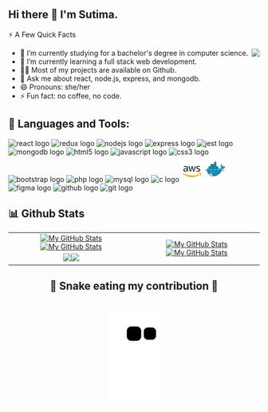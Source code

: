 ## Hi there 👋 I'm Sutima.
⚡️ A Few Quick Facts

<img align="right" src="https://media.giphy.com/media/NTur7XlVDUdqM/giphy.gif" height="200px"/>

- 🔭 I’m currently studying for a bachelor's degree in computer science.
- 🌱 I’m currently learning a full stack web development.
- 👨‍💻 Most of my projects are available on Github.
- 💬 Ask me about react, node.js, express, and mongodb.
- 😄 Pronouns: she/her
- ⚡ Fun fact: no coffee, no code. 

## 🔨 Languages and Tools:
<div align="left">
  <img src="https://cdn.jsdelivr.net/gh/devicons/devicon/icons/react/react-original.svg" height="42" width="54" alt="react logo"  />
  <img src="https://cdn.jsdelivr.net/gh/devicons/devicon/icons/redux/redux-original.svg" height="42" width="54" alt="redux logo"  />
  <img src="https://cdn.jsdelivr.net/gh/devicons/devicon/icons/nodejs/nodejs-original.svg" height="42" width="54" alt="nodejs logo"  />
  <img src="https://cdn.jsdelivr.net/gh/devicons/devicon/icons/express/express-original.svg" height="42" width="54" alt="express logo"  />
  <img src="https://cdn.jsdelivr.net/gh/devicons/devicon/icons/jest/jest-plain.svg" height="42" width="54" alt="jest logo"  />
  <img src="https://cdn.jsdelivr.net/gh/devicons/devicon/icons/mongodb/mongodb-original.svg" height="42" width="54" alt="mongodb logo"  />
  <img src="https://cdn.jsdelivr.net/gh/devicons/devicon/icons/html5/html5-original.svg" height="42" width="54" alt="html5 logo"  />
  <img src="https://cdn.jsdelivr.net/gh/devicons/devicon/icons/javascript/javascript-original.svg" height="42" width="54" alt="javascript logo"  />
  <img src="https://cdn.jsdelivr.net/gh/devicons/devicon/icons/css3/css3-original.svg" height="42" width="54" alt="css3 logo"  />
  <img src="https://cdn.jsdelivr.net/gh/devicons/devicon/icons/bootstrap/bootstrap-original.svg" height="42" width="54" alt="bootstrap logo"  />
  <img src="https://cdn.jsdelivr.net/gh/devicons/devicon/icons/php/php-original.svg" height="42" width="54" alt="php logo"  />
  <img src="https://cdn.jsdelivr.net/gh/devicons/devicon/icons/mysql/mysql-original.svg" height="42" width="54" alt="mysql logo"  />
  <img src="https://cdn.jsdelivr.net/gh/devicons/devicon/icons/c/c-original.svg" height="42" width="54" alt="c logo"  />
<img src="https://raw.githubusercontent.com/github/explore/80688e429a7d4ef2fca1e82350fe8e3517d3494d/topics/aws/aws.png" alt="aws" height="42" width="42" />
  <img src="https://raw.githubusercontent.com/devicons/devicon/master/icons/docker/docker-original.svg" alt="Docker" width="42" height="52" />
  <img src="https://cdn.jsdelivr.net/gh/devicons/devicon/icons/figma/figma-original.svg" height="42" width="54" alt="figma logo"  />
  <img src="https://cdn.jsdelivr.net/gh/devicons/devicon/icons/github/github-original.svg" height="42" width="54" alt="github logo"  />
  <img src="https://cdn.jsdelivr.net/gh/devicons/devicon/icons/git/git-original.svg" height="42" width="54" alt="git logo"  />
</div>

###

## 📊 Github Stats
<table>
    <tr>
        <td align="center"><a href="https://github.com/suteye#gh-light-mode-only"><img src="https://github-readme-stats.vercel.app/api?username=suteye&show_icons=true&theme=default&include_all_commits=true#gh-light-mode-only" alt="My GitHub Stats"/></a><a href="https://github.com/suteye#gh-dark-mode-only"><img src="https://github-readme-stats.vercel.app/api?username=suteye&show_icons=true&theme=tokyonight&include_all_commits=true#gh-dark-mode-only" alt="My GitHub Stats"/></a></td>
        <td rowspan="2" align="center"><a href="https://github.com/suteye#gh-light-mode-only"><img src="https://github-readme-stats.vercel.app/api/top-langs/?username=suteye&theme=default&langs_count=8#gh-light-mode-only" alt="My GitHub Stats"/></a><a href="https://github.com/suteye#gh-dark-mode-only"><img src="https://github-readme-stats.vercel.app/api/top-langs/?username=suteye&theme=tokyonight&langs_count=8#gh-dark-mode-only" alt="My GitHub Stats"/></a></td>
    </tr>
    <tr>
        <td align="center"><a href="https://github.com/suteye#gh-light-mode-only"><img src="https://github-readme-streak-stats.herokuapp.com/?user=suteye&theme=default"/></a><a href="https://github.com/suteye#gh-dark-mode-only"><img src="https://github-readme-streak-stats.herokuapp.com/?user=suteye&theme=tokyonight"/></a></td>
    </tr>
</table>

<div align="center">
  <h2>🐍 Snake eating my contribution 🐍</h2>
  <br>
  <img alt="snake eating my contribution" src="https://github.com/suteye/suteye/blob/output/github-contribution-grid-snake.svg">
  <br>
  <br>
  <br>
</div>

###
<!--
**suteye/suteye** is a ✨ _special_ ✨ repository because its `README.md` (this file) appears on your GitHub profile.

Here are some ideas to get you started:

- 🔭 I’m currently working on ...
- 🌱 I’m currently learning ...
- 👯 I’m looking to collaborate on ...
- 🤔 I’m looking for help with ...
- 💬 Ask me about ...
- 📫 How to reach me: ...
- 😄 Pronouns: ...
- ⚡ Fun fact: ...
-->
